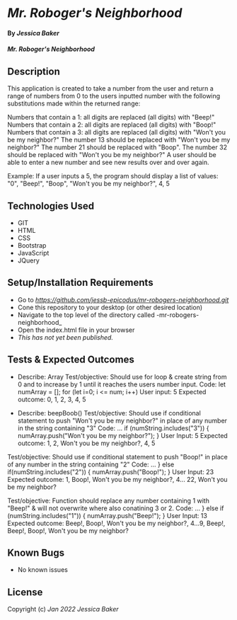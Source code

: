 # _Mr. Roboger's Neighborhood_

#### By _**Jessica Baker**_ 

#### _Mr. Roboger's Neighborhood_



## Description

This application is created to take a number from the user and return a range of numbers from 0 to the users inputted number with the following substitutions made within the returned range:

Numbers that contain a 1: all digits are replaced (all digits) with "Beep!"
Numbers that contain a 2: all digits are replaced (all digits) with "Boop!"
Numbers that contain a 3: all digits are replaced (all digits) with "Won't you be my neighbor?"
The number 13 should be replaced with "Won't you be my neighbor?"
The number 21 should be replaced with "Boop".
The number 32 should be replaced with "Won't you be my neighbor?"
A user should be able to enter a new number and see new results over and over again.

Example: If a user inputs a 5, the program should display a list of values: "0", "Beep!", "Boop", "Won't you be my neighbor?", 4, 5

## Technologies Used

* GIT
* HTML
* CSS
* Bootstrap
* JavaScript
* JQuery

## Setup/Installation Requirements

* Go to _https://github.com/jessb-epicodus/mr-robogers-neighborhood.git_
* Cone this repository to your desktop (or other desired location)
* Navigate to the top level of the directory called -mr-robogers-neighborhood_
* Open the index.html file in your browser
* _This has not yet been published._

## Tests & Expected Outcomes

* Describe: Array
Test/objective:  Should use for loop & create string from 0 and to increase by 1 until it reaches the users number input.
Code: 
    let numArray = [];
    for (let i=0; i <= num; i++) 
User input: 5
Expected outcome: 0, 1, 2, 3, 4, 5

* Describe: beepBoob()
Test/objective:  Should use if conditional statement to push "Won't you be my neighbor?" in place of any number in the string containing "3"
Code: ...
    if (numString.includes("3")) {
      numArray.push("Won't you be my neighbor?");
    }
User Input: 5
Expected outcome: 1, 2, Won't you be my neighbor?, 4, 5

Test/objective:  Should use if conditional statement to push "Boop!" in place of any number in the string containing "2"
Code: ...
    } else if(numString.includes("2")) {
      numArray.push("Boop!");
    }
User Input: 23
Expected outcome: 1, Boop!, Won't you be my neighbor?, 4... 22,  Won't you be my neighbor?

Test/objective:  Function should replace any number containing 1 with "Beep!" & will not overwrite where also conatining 3 or 2.
Code: ...
    } else if (numString.includes("1")) {
      numArray.push("Beep!");
    }
User Input: 13
Expected outcome: Beep!, Boop!, Won't you be my neighbor?, 4...9, Beep!, Beep!, Boop!, Won't you be my neighbor?

## Known Bugs

* No known issues

## License

Copyright (c) _Jan 2022_ _Jessica Baker_